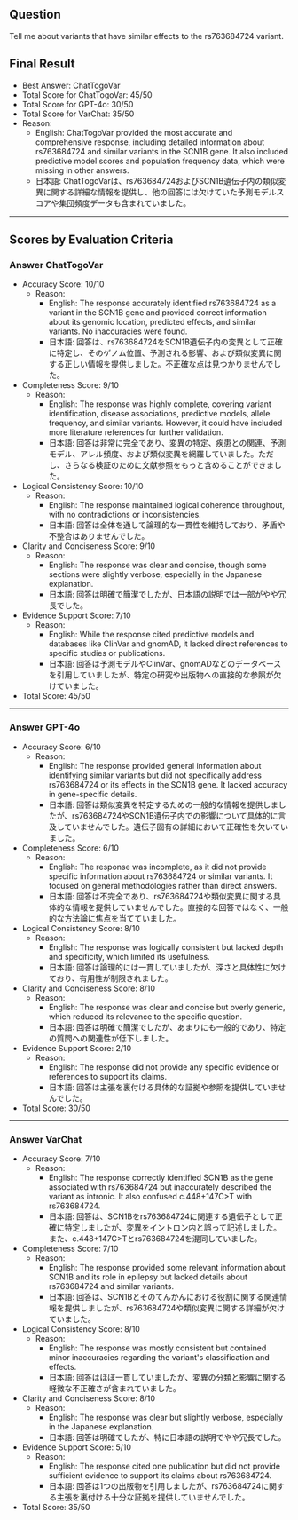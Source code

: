 ## Question

Tell me about variants that have similar effects to the rs763684724 variant.

## Final Result

- Best Answer: ChatTogoVar
- Total Score for ChatTogoVar: 45/50
- Total Score for GPT-4o: 30/50
- Total Score for VarChat: 35/50
- Reason:
  - English: ChatTogoVar provided the most accurate and comprehensive response, including detailed information about rs763684724 and similar variants in the SCN1B gene. It also included predictive model scores and population frequency data, which were missing in other answers.
  - 日本語: ChatTogoVarは、rs763684724およびSCN1B遺伝子内の類似変異に関する詳細な情報を提供し、他の回答には欠けていた予測モデルスコアや集団頻度データも含まれていました。

---

## Scores by Evaluation Criteria

### Answer ChatTogoVar
- Accuracy Score: 10/10
  - Reason: 
    - English: The response accurately identified rs763684724 as a variant in the SCN1B gene and provided correct information about its genomic location, predicted effects, and similar variants. No inaccuracies were found.
    - 日本語: 回答は、rs763684724をSCN1B遺伝子内の変異として正確に特定し、そのゲノム位置、予測される影響、および類似変異に関する正しい情報を提供しました。不正確な点は見つかりませんでした。
- Completeness Score: 9/10
  - Reason: 
    - English: The response was highly complete, covering variant identification, disease associations, predictive models, allele frequency, and similar variants. However, it could have included more literature references for further validation.
    - 日本語: 回答は非常に完全であり、変異の特定、疾患との関連、予測モデル、アレル頻度、および類似変異を網羅していました。ただし、さらなる検証のために文献参照をもっと含めることができました。
- Logical Consistency Score: 10/10
  - Reason: 
    - English: The response maintained logical coherence throughout, with no contradictions or inconsistencies.
    - 日本語: 回答は全体を通して論理的な一貫性を維持しており、矛盾や不整合はありませんでした。
- Clarity and Conciseness Score: 9/10
  - Reason: 
    - English: The response was clear and concise, though some sections were slightly verbose, especially in the Japanese explanation.
    - 日本語: 回答は明確で簡潔でしたが、日本語の説明では一部がやや冗長でした。
- Evidence Support Score: 7/10
  - Reason: 
    - English: While the response cited predictive models and databases like ClinVar and gnomAD, it lacked direct references to specific studies or publications.
    - 日本語: 回答は予測モデルやClinVar、gnomADなどのデータベースを引用していましたが、特定の研究や出版物への直接的な参照が欠けていました。
- Total Score: 45/50

---

### Answer GPT-4o
- Accuracy Score: 6/10
  - Reason: 
    - English: The response provided general information about identifying similar variants but did not specifically address rs763684724 or its effects in the SCN1B gene. It lacked accuracy in gene-specific details.
    - 日本語: 回答は類似変異を特定するための一般的な情報を提供しましたが、rs763684724やSCN1B遺伝子内での影響について具体的に言及していませんでした。遺伝子固有の詳細において正確性を欠いていました。
- Completeness Score: 6/10
  - Reason: 
    - English: The response was incomplete, as it did not provide specific information about rs763684724 or similar variants. It focused on general methodologies rather than direct answers.
    - 日本語: 回答は不完全であり、rs763684724や類似変異に関する具体的な情報を提供していませんでした。直接的な回答ではなく、一般的な方法論に焦点を当てていました。
- Logical Consistency Score: 8/10
  - Reason: 
    - English: The response was logically consistent but lacked depth and specificity, which limited its usefulness.
    - 日本語: 回答は論理的には一貫していましたが、深さと具体性に欠けており、有用性が制限されました。
- Clarity and Conciseness Score: 8/10
  - Reason: 
    - English: The response was clear and concise but overly generic, which reduced its relevance to the specific question.
    - 日本語: 回答は明確で簡潔でしたが、あまりにも一般的であり、特定の質問への関連性が低下しました。
- Evidence Support Score: 2/10
  - Reason: 
    - English: The response did not provide any specific evidence or references to support its claims.
    - 日本語: 回答は主張を裏付ける具体的な証拠や参照を提供していませんでした。
- Total Score: 30/50

---

### Answer VarChat
- Accuracy Score: 7/10
  - Reason: 
    - English: The response correctly identified SCN1B as the gene associated with rs763684724 but inaccurately described the variant as intronic. It also confused c.448+147C>T with rs763684724.
    - 日本語: 回答は、SCN1Bをrs763684724に関連する遺伝子として正確に特定しましたが、変異をイントロン内と誤って記述しました。また、c.448+147C>Tとrs763684724を混同していました。
- Completeness Score: 7/10
  - Reason: 
    - English: The response provided some relevant information about SCN1B and its role in epilepsy but lacked details about rs763684724 and similar variants.
    - 日本語: 回答は、SCN1Bとそのてんかんにおける役割に関する関連情報を提供しましたが、rs763684724や類似変異に関する詳細が欠けていました。
- Logical Consistency Score: 8/10
  - Reason: 
    - English: The response was mostly consistent but contained minor inaccuracies regarding the variant's classification and effects.
    - 日本語: 回答はほぼ一貫していましたが、変異の分類と影響に関する軽微な不正確さが含まれていました。
- Clarity and Conciseness Score: 8/10
  - Reason: 
    - English: The response was clear but slightly verbose, especially in the Japanese explanation.
    - 日本語: 回答は明確でしたが、特に日本語の説明でやや冗長でした。
- Evidence Support Score: 5/10
  - Reason: 
    - English: The response cited one publication but did not provide sufficient evidence to support its claims about rs763684724.
    - 日本語: 回答は1つの出版物を引用しましたが、rs763684724に関する主張を裏付ける十分な証拠を提供していませんでした。
- Total Score: 35/50